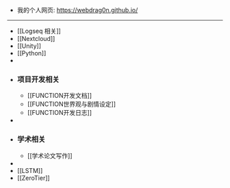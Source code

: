 - 我的个人网页: https://webdrag0n.github.io/
- ---
- [[Logseq 相关]]
- [[Nextcloud]]
- [[Unity]]
- [[Python]]
-
- ### 项目开发相关
	- [[FUNCTION开发文档]]
	- [[FUNCTION世界观与剧情设定]]
	- [[FUNCTION开发日志]]
-
- ### 学术相关
	- [[学术论文写作]]
-
- [[LSTM]]
- [[ZeroTier]]